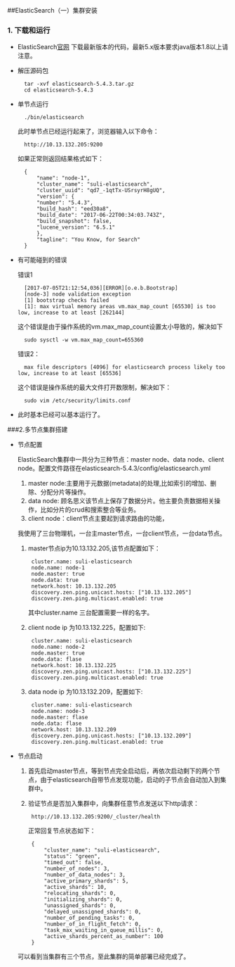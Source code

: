 ##ElasticSearch（一）集群安装

### 1. 下载和运行

* ElasticSearch[官网](www.elastic.co/downloads) 下载最新版本的代码，最新5.x版本要求java版本1.8以上请注意。
* 解压源码包
 
  		tar -xvf elasticsearch-5.4.3.tar.gz 
  		cd elasticsearch-5.4.3
  		
* 单节点运行
		
		./bin/elasticsearch
		
	此时单节点已经运行起来了，浏览器输入以下命令：
		
		http://10.13.132.205:9200
		
	如果正常则返回结果格式如下：
		
		{
    		"name": "node-1",
    		"cluster_name": "suli-elasticsearch",
    		"cluster_uuid": "qd7_-1qtTx-USrsyrH8gUQ",
    		"version": {
        	"number": "5.4.3",
	        "build_hash": "eed30a8",
	        "build_date": "2017-06-22T00:34:03.743Z",
	        "build_snapshot": false,
	        "lucene_version": "6.5.1"
	    	},
		    "tagline": "You Know, for Search"
		}
		
* 有可能碰到的错误
	
	错误1
	
		[2017-07-05T21:12:54,036][ERROR][o.e.b.Bootstrap]
		[node-3] node validation exception
		[1] bootstrap checks failed
		[1]: max virtual memory areas vm.max_map_count [65530] is too low, increase to at least [262144]
		
	这个错误是由于操作系统的vm.max_map_count设置太小导致的，解决如下
	
		sudo sysctl -w vm.max_map_count=655360
		
	错误2：
	
		max file descriptors [4096] for elasticsearch process likely too low, increase to at least [65536]
		
	这个错误是操作系统的最大文件打开数限制，解决如下：
	
		sudo vim /etc/security/limits.conf
				
* 此时基本已经可以基本运行了。

###2.多节点集群搭建

* 节点配置
	
	ElasticSearch集群中一共分为三种节点：master node、data node、client node。配置文件路径在elasticsearch-5.4.3/config/elasticsearch.yml
		
	1. master node:主要用于元数据(metadata)的处理,比如索引的增加、删除、分配分片等操作。	
	2. data node: 顾名思义该节点上保存了数据分片。他主要负责数据相关操作，比如分片的crud和搜索整合等业务。
	3. client node：client节点主要起到请求路由的功能，
	
	我使用了三台物理机，一台主master节点，一台client节点，一台data节点。
	
	1. master节点ip为10.13.132.205,该节点配置如下：
	
			cluster.name: suli-elasticsearch
			node.name: node-1
			node.master: true
			node.data: true
			network.host: 10.13.132.205
			discovery.zen.ping.unicast.hosts: ["10.13.132.205"]
			discovery.zen.ping.multicast.enabled: true
		
		其中cluster.name 三台配置需要一样的名字。
	2. client node ip 为10.13.132.225，配置如下:
		
			cluster.name: suli-elasticsearch
			node.name: node-2
			node.master: true
			node.data: flase
			network.host: 10.13.132.225
			discovery.zen.ping.unicast.hosts: ["10.13.132.225"]
			discovery.zen.ping.multicast.enabled: true
			
	3. data node ip 为10.13.132.209，配置如下:
			
			cluster.name: suli-elasticsearch
			node.name: node-3
			node.master: flase
			node.data: flase
			network.host: 10.13.132.209
			discovery.zen.ping.unicast.hosts: ["10.13.132.209"]
			discovery.zen.ping.multicast.enabled: true
			
* 节点启动
 	
 	1. 首先启动master节点，等到节点完全启动后，再依次启动剩下的两个节点，由于elasticsearch自带节点发现功能，启动的子节点会自动加入到集群中。
 	2. 验证节点是否加入集群中，向集群任意节点发送以下http请求：
 		
 			http://10.13.132.205:9200/_cluster/health
 		
 		正常回复节点状态如下：
 			
			{
			    "cluster_name": "suli-elasticsearch",
			    "status": "green",
			    "timed_out": false,
			    "number_of_nodes": 3,
			    "number_of_data_nodes": 3,
			    "active_primary_shards": 5,
			    "active_shards": 10,
			    "relocating_shards": 0,
			    "initializing_shards": 0,
			    "unassigned_shards": 0,
			    "delayed_unassigned_shards": 0,
			    "number_of_pending_tasks": 0,
			    "number_of_in_flight_fetch": 0,
			    "task_max_waiting_in_queue_millis": 0,
			    "active_shards_percent_as_number": 100
			}
			
 	可以看到当集群有三个节点，至此集群的简单部署已经完成了。
	
	
		
		
		

  